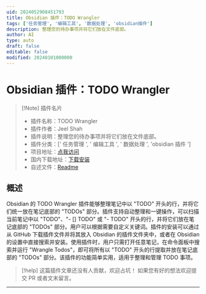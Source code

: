 ```yaml
---
uid: 2024052908451793
title: Obsidian 插件：TODO Wrangler
tags: ['任务管理', '编辑工具', '数据处理', 'obsidian插件']
description: 整理您的待办事项并将它们放在文件底部。
author: AI
type: auto
draft: false
editable: false
modified: 20240101000000
---
```


# Obsidian 插件：TODO Wrangler

> [!Note] 插件名片
> - 插件名称：TODO Wrangler
> - 插件作者：Jeel Shah
> - 插件说明：整理您的待办事项并将它们放在文件底部。
> - 插件分类：[' 任务管理 ', ' 编辑工具 ', ' 数据处理 ', 'obsidian 插件 ']
> - 项目地址：[点我访问](https://github.com/jeel-shah/todo-wrangler)
> - 国内下载地址：[下载安装](https://pkmer.cn/products/plugin/pluginMarket/?wrangle-todos)
> - 自述文件：[Readme](https://ghproxy.net/https://raw.githubusercontent.com/Jeel-Shah/todo-wrangler/main/README.md)

## 概述

Obsidian 的 TODO Wrangler 插件能够整理笔记中以 "TODO" 开头的行，并将它们统一放在笔记底部的 "TODOs" 部分。插件支持自动整理和一键操作，可以扫描当前笔记中以 "TODO"、"- [] TODO" 或 "- TODO" 开头的行，并将它们放在笔记底部的 "TODOs" 部分。用户可以根据需要自定义关键词。插件的安装可以通过从 GitHub 下载插件文件并将其放入 Obsidian 的插件文件夹中，或者在 Obsidian 的设置中直接搜索并安装。使用插件时，用户只需打开任意笔记，在命令面板中搜索并运行 "Wrangle Todos"，即可将所有以 "TODO" 开头的行提取并放在笔记底部的 "TODOs" 部分。该插件的功能简单实用，适用于整理和管理 TODO 事项。

> [!help]
> 这篇插件文章还没有人贡献，欢迎占坑！
> 如果您有好的想法欢迎提交 PR 或者文末留言。

---



